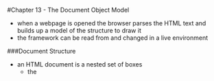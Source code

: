 #Chapter 13 - The Document Object Model
- when a webpage is opened the browser parses the HTML text and builds up a model of the structure to draw it
- the framework can be read from and changed in a live environment

###Document Structure
- an HTML document is a nested set of boxes
    - the <title> box is found within the <head> box
- for each box there is an object which will tell us what tag it represents and what it contains
    - this is the document object model (DOM)
- the global variable ```document``` provides access to these objects
    - it has a ```documentElement``` property which refers to the object representing the ```html``` tag
        - there are properties for the ```head``` and ```body``` tags as well

###Trees
- a data structure is considered a tree when it has a branching structure with no cycles and has a single well defined root
    - for the DOM, ```document.documentElement``` serves as the root
        - branches off of this are children of it and it in turn is their parent
        - Nodes for regular elements, which represent tags, determine the structure of the tree
            - ex: ```document.body```
            - these can have child nodes
                - back to the tree analogy, pieces of text or comments would be considered leaves
- each DOM node object has a ```nodeType``` property
    - a numeric code that identifies the type of node
    - regular elements have the value 1
        - is also the constant property ```document.ELEMENT_NODE```
    - text nodes have the value 3
        - ```document.TEXT_NODE```
    - comments have the value 8
        - ```document.COMMENT_NODE```

###The Standard
- the use of generic numeric codes is due to the DOM being designed for multiple systems other than just javascript
    - element nodes have a ```childNodes``` property that holds an array-like object
        - has a length property and properties labeled by numbers to access the children of it
            - unfortunately this is a ```NodeList``` type not an actual array-like
            - as a result, code that interacts with the DOM can get overly long

###Moving Through the Tree
- DOM nodes contain many links to nearby nodes
    - Node.firstChild
    - Node.lastChild
    - Node.childNodes - every type 1 node has an array-like object holding its children
    - Node.parentNode - every node has a parent node
    - Node.previousSibling
    - Node.nextSibling
        - for a firstChild, previousSibling will be null
            - as will nextSibling for a lastChild
- recursive function that scans a document for a given string
    - nodeValue refers to the string of text in the TEXT_NODE
```javascript
function talksAbout(node, string) {
    if (node.nodeType == document.ELEMENT_NODE) {
        for (var i = 0; i < node.childNodes.length; i++) {
            if (talksAbout(node.childNodes[i], string)) {
                return true;
            }
        }
        return false;
    } else if (node.nodeType == document.TEXT_NODE) {
        return node.nodeValue.indexOf(string) > -1;
    }
}
console.log(talksAbout(document.body, 'book')); //> true
```

###Finding Elements
- text nodes are created for the whitespace between elements
    - example body tag has 3 tagged children
        - <h1> & 2 <p>'s
    - AND 4 text nodes consisting of the spaces between those nodes
